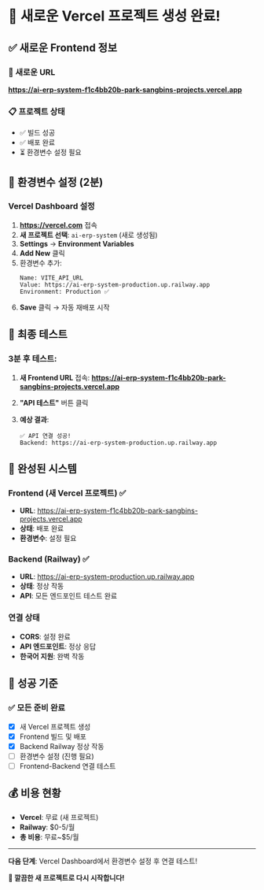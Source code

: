 # 🎉 새로운 Vercel 프로젝트 생성 완료!

## ✅ 새로운 Frontend 정보

### 🔗 새로운 URL
**https://ai-erp-system-f1c4bb20b-park-sangbins-projects.vercel.app**

### 📋 프로젝트 상태
- ✅ 빌드 성공
- ✅ 배포 완료
- ⏳ 환경변수 설정 필요

## 🔧 환경변수 설정 (2분)

### Vercel Dashboard 설정
1. **https://vercel.com** 접속
2. **새 프로젝트 선택**: `ai-erp-system` (새로 생성됨)
3. **Settings** → **Environment Variables**
4. **Add New** 클릭
5. 환경변수 추가:
   ```
   Name: VITE_API_URL
   Value: https://ai-erp-system-production.up.railway.app
   Environment: Production ✅
   ```
6. **Save** 클릭 → 자동 재배포 시작

## 🧪 최종 테스트

### 3분 후 테스트:
1. **새 Frontend URL** 접속:
   **https://ai-erp-system-f1c4bb20b-park-sangbins-projects.vercel.app**

2. **"API 테스트"** 버튼 클릭

3. **예상 결과**:
   ```
   ✅ API 연결 성공!
   Backend: https://ai-erp-system-production.up.railway.app
   ```

## 📱 완성된 시스템

### Frontend (새 Vercel 프로젝트) ✅
- **URL**: https://ai-erp-system-f1c4bb20b-park-sangbins-projects.vercel.app
- **상태**: 배포 완료
- **환경변수**: 설정 필요

### Backend (Railway) ✅
- **URL**: https://ai-erp-system-production.up.railway.app
- **상태**: 정상 작동
- **API**: 모든 엔드포인트 테스트 완료

### 연결 상태
- **CORS**: 설정 완료
- **API 엔드포인트**: 정상 응답
- **한국어 지원**: 완벽 작동

## 🎯 성공 기준

### ✅ 모든 준비 완료
- [x] 새 Vercel 프로젝트 생성
- [x] Frontend 빌드 및 배포
- [x] Backend Railway 정상 작동
- [ ] 환경변수 설정 (진행 필요)
- [ ] Frontend-Backend 연결 테스트

## 💰 비용 현황
- **Vercel**: 무료 (새 프로젝트)
- **Railway**: $0-5/월
- **총 비용**: 무료~$5/월

---
**다음 단계**: Vercel Dashboard에서 환경변수 설정 후 연결 테스트!

**🎉 깔끔한 새 프로젝트로 다시 시작합니다!**